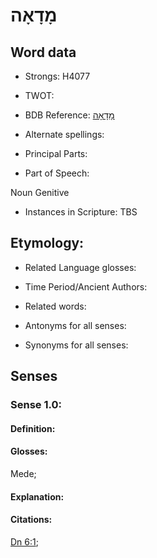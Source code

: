 # מָדָאָה

<!-- Status: S2="NeedsEdits" -->
<!-- Lexica used for edits:   -->

## Word data

* Strongs: H4077

* TWOT: 

* BDB Reference: [מָדָאָה](rc://en/bdb/dict/xm.aa.al)

* Alternate spellings:

* Principal Parts:

* Part of Speech:

Noun Genitive

* Instances in Scripture: TBS

## Etymology:

* Related Language glosses:

* Time Period/Ancient Authors:

* Related words:

* Antonyms for all senses:

* Synonyms for all senses:

## Senses

### Sense 1.0:

#### Definition:

#### Glosses:

Mede; 

#### Explanation:

#### Citations:

[Dn 6:1](rc://he/uhb/book/dan/6/1); 

